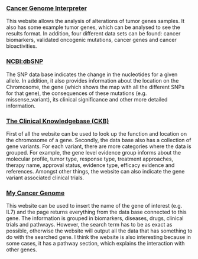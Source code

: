 ### [Cancer Genome Interpreter](https://www.cancergenomeinterpreter.org/home)

This website allows the analysis of alterations of tumor genes samples. It also has some example tumor genes, which can be analysed to see the results format. In addition, four different data sets can be found: cancer biomarkers, validated oncogenic mutations, cancer genes and cancer bioactivities.  

### [NCBI:dbSNP](https://www.ncbi.nlm.nih.gov/snp/docs/entrez_help/)

The SNP data base  indicates the change in the nucleotides for a given allele. In addition, it also provides information about the location on the Chromosome, the gene (which shows the map with all the different SNPs for that gene), the consequences of these mutations (e.g. missense_variant), its clinical significance and other more detailed information.

### [The Clinical Knowledgebase (CKB)](https://ckb.jax.org/)

First of all the website can be used to look up the function and location on the chromosome of a gene. Secondly, the data base also has a collection of gene 
variants. For each variant, there are more categories where the data is grouped. For example, the gene level evidence group informs about the molecular profile, tumor type, response type, treatment approaches, therapy name, approval status, evidence type, efficacy evidence and references. Amongst other things, the website can also indicate the gene variant associated clinical trials. 

### [My Cancer Genome](https://www.mycancergenome.org/)

This website can be used to insert the name of the gene of interest (e.g. IL7) and the page returns everything from the data base connected to this gene. The information is grouped in biomarkers, diseases, drugs, clinical trials and pathways. However, the search term has to be as exact as possible, otherwise the website will output all the data that has something to do with the searched gene. I think the website is also interesting because in some cases, it has a pathway section, which explains the interaction with other genes.
